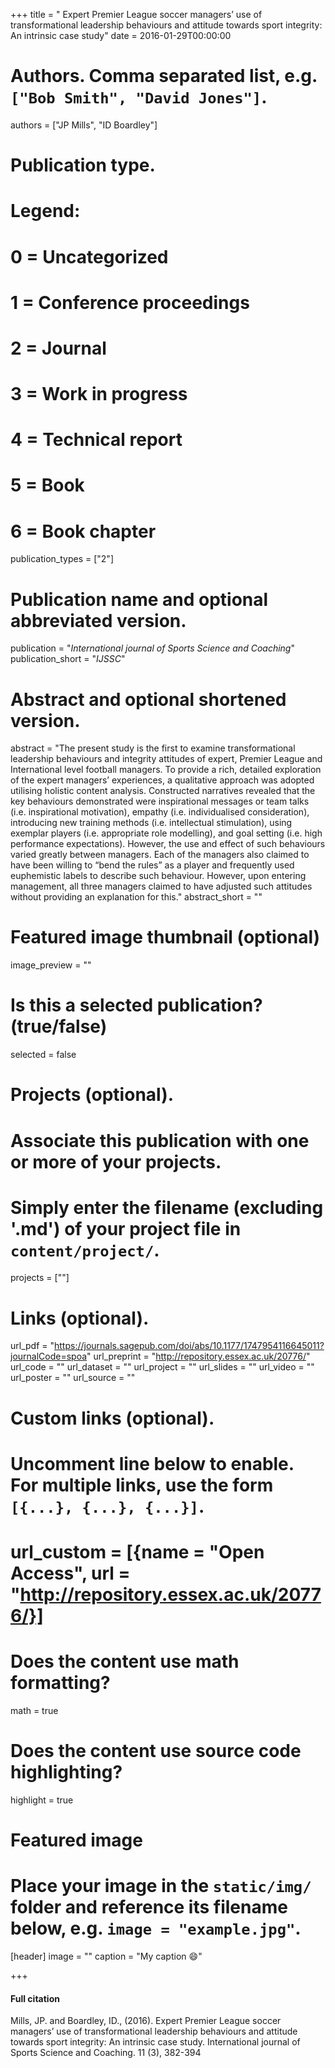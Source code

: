 +++
title = " Expert Premier League soccer managers’ use of transformational leadership behaviours and attitude towards sport integrity: An intrinsic case study"
date = 2016-01-29T00:00:00

# Authors. Comma separated list, e.g. `["Bob Smith", "David Jones"]`.
authors = ["JP Mills", "ID Boardley"]

# Publication type.
# Legend:
# 0 = Uncategorized
# 1 = Conference proceedings
# 2 = Journal
# 3 = Work in progress
# 4 = Technical report
# 5 = Book
# 6 = Book chapter
publication_types = ["2"]

# Publication name and optional abbreviated version.
publication = "*International journal of Sports Science and Coaching*"
publication_short = "*IJSSC*"

# Abstract and optional shortened version.
abstract = "The present study is the first to examine transformational leadership behaviours and integrity attitudes of expert, Premier League and International level football managers. To provide a rich, detailed exploration of the expert managers’ experiences, a qualitative approach was adopted utilising holistic content analysis. Constructed narratives revealed that the key behaviours demonstrated were inspirational messages or team talks (i.e. inspirational motivation), empathy (i.e. individualised consideration), introducing new training methods (i.e. intellectual stimulation), using exemplar players (i.e. appropriate role modelling), and goal setting (i.e. high performance expectations). However, the use and effect of such behaviours varied greatly between managers. Each of the managers also claimed to have been willing to “bend the rules” as a player and frequently used euphemistic labels to describe such behaviour. However, upon entering management, all three managers claimed to have adjusted such attitudes without providing an explanation for this."
abstract_short = ""

# Featured image thumbnail (optional)
image_preview = ""

# Is this a selected publication? (true/false)
selected = false

# Projects (optional).
#   Associate this publication with one or more of your projects.
#   Simply enter the filename (excluding '.md') of your project file in `content/project/`.
   projects = [""]

# Links (optional).
url_pdf = "https://journals.sagepub.com/doi/abs/10.1177/1747954116645011?journalCode=spoa"
url_preprint = "http://repository.essex.ac.uk/20776/"
url_code = ""
url_dataset = ""
url_project = ""
url_slides = ""
url_video = ""
url_poster = ""
url_source = ""

# Custom links (optional).
#   Uncomment line below to enable. For multiple links, use the form `[{...}, {...}, {...}]`.
#   url_custom = [{name = "Open Access", url = "http://repository.essex.ac.uk/20776/}]

# Does the content use math formatting?
math = true

# Does the content use source code highlighting?
highlight = true

# Featured image
# Place your image in the `static/img/` folder and reference its filename below, e.g. `image = "example.jpg"`.
[header]
image = ""
caption = "My caption :smile:"

+++

#### Full citation
Mills, JP. and Boardley, ID., (2016). Expert Premier League soccer managers’ use of transformational leadership behaviours and attitude towards sport integrity: An intrinsic case study. International journal of Sports Science and Coaching. 11 (3), 382-394

